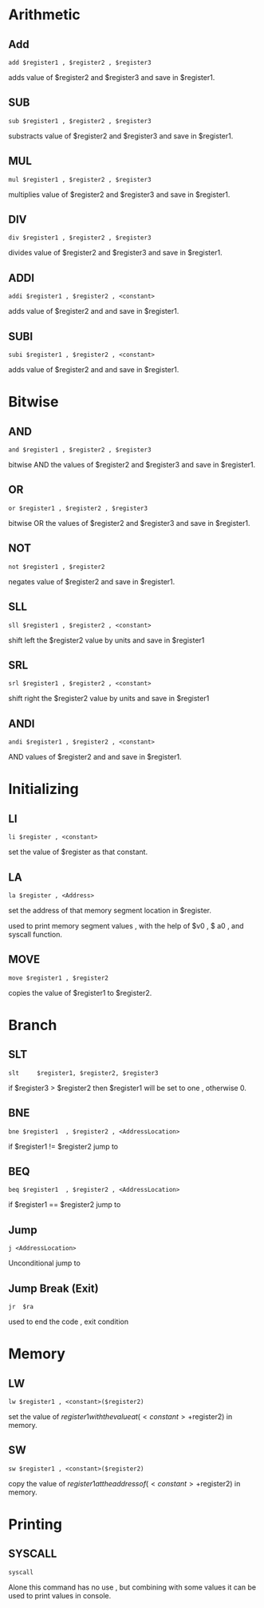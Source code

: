 # Arithmetic

## Add

```
add $register1 , $register2 , $register3
```

adds value of $register2 and $register3 and save in $register1.

## SUB

```
sub $register1 , $register2 , $register3
```

substracts value of $register2 and $register3 and save in $register1.

## MUL

```
mul $register1 , $register2 , $register3
```

multiplies value of $register2 and $register3 and save in $register1.

## DIV

```
div $register1 , $register2 , $register3
```

divides value of $register2 and $register3 and save in $register1.

## ADDI

```
addi $register1 , $register2 , <constant>
```

adds value of $register2 and <constant> and save in $register1.

## SUBI

```
subi $register1 , $register2 , <constant>
```

adds value of $register2 and <constant> and save in $register1.

# Bitwise

## AND

```
and $register1 , $register2 , $register3
```

bitwise AND the values of $register2 and $register3 and save in $register1.

## OR

```
or $register1 , $register2 , $register3
```

bitwise OR the values of $register2 and $register3 and save in $register1.

## NOT

```
not $register1 , $register2
```

negates value of $register2 and save in $register1.

## SLL

```
sll $register1 , $register2 , <constant>
```

shift left the $register2 value by <constant> units and save in $register1

## SRL

```
srl $register1 , $register2 , <constant>
```

shift right the $register2 value by <constant> units and save in $register1

## ANDI

```
andi $register1 , $register2 , <constant>
```

AND values of $register2 and <constant> and save in $register1.

# Initializing

## LI

```
li $register , <constant>
```

set the value of $register as that constant.

## LA

```
la $register , <Address>
```

set the address of that memory segment location in $register.

used to print memory segment values , with the help of $v0 , $ a0 , and syscall function.

## MOVE

```
move $register1 , $register2
```

copies the value of $register1 to $register2.

# Branch

## SLT

```
slt     $register1, $register2, $register3
```

if $register3 > $register2 then $register1 will be set to one , otherwise 0.

## BNE

```
bne $register1  , $register2 , <AddressLocation>
```

if $register1 != $register2 jump to <AddressLocation>

## BEQ

```
beq $register1  , $register2 , <AddressLocation>
```

if $register1 == $register2 jump to <AddressLocation>

## Jump

```
j <AddressLocation>
```

Unconditional jump to <AddressLocation>

## Jump Break (Exit)

```
jr  $ra
```

used to end the code , exit condition

# Memory

## LW

```
lw $register1 , <constant>($register2)
```

set the value of $register1 with the value at (<constant>+$register2) in memory.

## SW

```
sw $register1 , <constant>($register2)
```

copy the value of $register1 at the address of (<constant>+$register2) in memory.

# Printing

## SYSCALL

```
syscall
```

Alone this command has no use , but combining with some values it can be used to print values in console.
